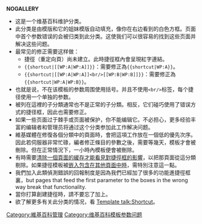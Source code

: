 __NOGALLERY__

  - 这是一个维基百科维护分类。
  - 此分类是由模版和它的姐妹模版自动填充，像你在右边看到的白色方框。页面中首个参数错误的会被归类到此分类。这使我们可以很容易的找到这些页面并解决这些问题。
  - 最常见的修正需要这样做：
      - 捷徑（重定向頁）尚未建立。此時捷徑框內會呈現紅字連結。
      - `{{shortcut|[[WP:A|WP:A]]}}`：需要修正為`{{shortcut|WP:A}}`。
      - `{{shortcut|[[WP:A|WP:A]]<br/>[[WP:B|WP:B]]}}`：需要修正為`{{shortcut|WP:A|WP:B}}`。
  - 也就是说，不在该模板的参数周围使用括号[](https://zh.wikipedia.org/wiki/ "wikilink")。并且不使用`<br/>`标签，每个捷径使用一个单独的参数。
  - 被列在這裡的子分類通常也不是正常的子分類。相反，它们碰巧使用了错误方式的捷径框，因此也需要修正。
  - 如果一些页面过于棘手或页面被保护，你不能编辑它。不必担心，更多经验丰富的编辑者和管理员将通过这个分类参加此工作解决问题。
  - 維基媒體在修復各個分類中的頁面時，會把這項工作放在一個低的優先次序。因此若伺服器非常忙碌，編者修正條目的參數之後，需要等幾天，模板才會被刪除。但在正常情況下，一小時內模板便會被刪除。
  - 有時需要[清除一個頁面的緩存才能看見對捷徑框的影響](https://zh.wikipedia.org/wiki/Wikipedia:Purge "wikilink")，以把那頁面從這分類剔除。如果捷徑模板被[嵌入包含在其他頁面中時](https://zh.wikipedia.org/wiki/WP:TRANS "wikilink")，需特別注意這一點。
  - 我們加入此類偵測錯誤的回報制度是因為我們已經加了很多的功能進捷徑框裏，but pages that feed the first parameter to the boxes in the wrong way break that functionality.
  - 當你打算創建捷徑時，請不要忘了加上。
  - 欲了解更多有关此分类的情况，看 [Template talk:Shortcut](https://zh.wikipedia.org/wiki/Template_talk:Shortcut "wikilink")。

[Category:維基百科管理](https://zh.wikipedia.org/wiki/Category:維基百科管理 "wikilink") [Category:维基百科模板参数问题](https://zh.wikipedia.org/wiki/Category:维基百科模板参数问题 "wikilink")